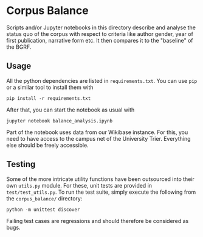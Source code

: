 # Corpus Balance

Scripts and/or Jupyter notebooks in this directory describe and analyse the status quo of the corpus with respect to criteria like author gender, year of first publication, narrative form etc. It then compares it to the "baseline" of the BGRF.


## Usage

All the python dependencies are listed in `requirements.txt`. You can use `pip` or a similar tool to install them with

```
pip install -r requirements.txt
```

After that, you can start the notebook as usual with
```
jupyter notebook balance_analysis.ipynb
```

Part of the notebook uses data from our Wikibase instance. For this, you need to have access to the campus net of the University Trier. Everything else should be freely accessible.


## Testing

Some of the more intricate utility functions have been outsourced into their own `utils.py` module. For these, unit tests are provided in `test/test_utils.py`. To run the test suite, simply execute the following from the `corpus_balance/` directory:

```
python -m unittest discover
```

Failing test cases are regressions and should therefore be considered as bugs. 